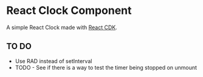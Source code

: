 # React Clock Component

A simple React Clock made with [React CDK](https://github.com/kadirahq/react-cdk).

## TO DO

- Use RAD instead of setInterval
- TODO - See if there is a way to test the timer being stopped on unmount
